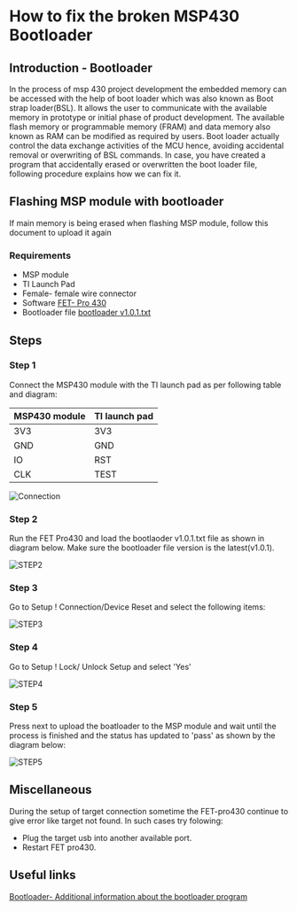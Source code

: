 # How to fix the broken MSP430 Bootloader
## Introduction - Bootloader
In the process of msp 430 project development the embedded memory can be accessed with the help of boot loader which was also known as Boot strap loader(BSL). It allows the user to communicate with the available memory in prototype or initial phase of product development. The available flash memory or programmable memory (FRAM) and data memory also known as RAM can be modified as required by users. Boot loader actually control the data exchange activities of the MCU hence, avoiding accidental removal or overwriting
of BSL commands. In case, you have created a program that accidentally erased or overwritten the boot loader file, following procedure explains how we can fix it.


## Flashing MSP module with bootloader
If main memory is being erased when flashing MSP module, follow this document to upload it again


### Requirements
- MSP module
- TI Launch Pad
- Female- female wire connector
- Software [FET- Pro 430][FET430]
- Bootloader file [bootloader v1.0.1.txt][bootloader]

## Steps
### Step 1
Connect the MSP430 module with the TI launch pad as per following table and diagram:

|    MSP430 module    |    TI launch pad     |
|   ---------------   |    ---------------   |
|         3V3         |          3V3         |
|         GND         |          GND         |
|         IO          |          RST         |
|         CLK         |         TEST         |

![Connection]

### Step 2
Run the FET Pro430 and load the bootlaoder v1.0.1.txt file as shown in diagram below. Make sure the
bootloader file version is the latest(v1.0.1).


![STEP2]

### Step 3
Go to Setup ! Connection/Device Reset and select the following items:

![STEP3]

### Step 4

Go to Setup ! Lock/ Unlock Setup and select 'Yes'

![STEP4]

### Step 5

Press next to upload the boatloader to the MSP module and wait until the process is finished and the status has updated to 'pass' as shown by the diagram below:


![STEP5]


## Miscellaneous
During the setup of target connection sometime the FET-pro430 continue to give error like target not found.
In such cases try folowing:
- Plug the target usb into another available port.
- Restart FET pro430.

## Useful links
[Bootloader- Additional information about the bootloader program][boot]

[Connection]:https://github.com/nexpaq/msp430-firmware-template/blob/master/Images/connection.jpg
[STEP2]:https://github.com/nexpaq/msp430-firmware-template/blob/master/Images/step2.png
[STEP3]:https://github.com/nexpaq/msp430-firmware-template/blob/master/Images/step3.png
[STEP4]:https://github.com/nexpaq/msp430-firmware-template/blob/master/Images/step4.png
[STEP5]:https://github.com/nexpaq/msp430-firmware-template/blob/master/Images/step5.png





[bootloader]:https://github.com/nexpaq/msp430-firmware-template/blob/master/bootloader_v1.0.1.txt
[FET430]:https://www.elprotronic.com/productdata
[boot]:http://www.ti.com/lit/ug/slau319n/slau319n.pdf
